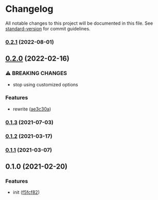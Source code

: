 # Changelog

All notable changes to this project will be documented in this file. See [standard-version](https://github.com/conventional-changelog/standard-version) for commit guidelines.

### [0.2.1](https://github.com/BlackGlory/pg-migrations/compare/v0.2.0...v0.2.1) (2022-08-01)

## [0.2.0](https://github.com/BlackGlory/pg-migrations/compare/v0.1.3...v0.2.0) (2022-02-16)


### ⚠ BREAKING CHANGES

* stop using customized options

### Features

* rewrite ([ae3c30a](https://github.com/BlackGlory/pg-migrations/commit/ae3c30a0cfd6014e95dbbd456309fc764e5c5f9d))

### [0.1.3](https://github.com/BlackGlory/pg-migrations/compare/v0.1.2...v0.1.3) (2021-07-03)

### [0.1.2](https://github.com/BlackGlory/pg-migrations/compare/v0.1.1...v0.1.2) (2021-03-17)

### [0.1.1](https://github.com/BlackGlory/pg-migrations/compare/v0.1.0...v0.1.1) (2021-03-07)

## 0.1.0 (2021-02-20)


### Features

* init ([f5fcf82](https://github.com/BlackGlory/pg-migrations/commit/f5fcf8206e11fa669b6f7b95c7f4ef718550898a))
